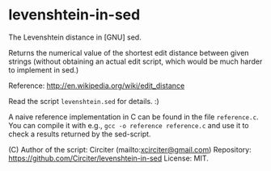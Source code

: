 # levenshtein-in-sed

The Levenshtein distance in [GNU] sed.

Returns the numerical value of the shortest edit distance between given strings
(without obtaining an actual edit script, which would be much harder to implement
in sed.)

Reference: http://en.wikipedia.org/wiki/edit_distance

Read the script `levenshtein.sed` for details. :)

A naive reference implementation in C can be found in the file `reference.c`.
You can compile it with e.g., `gcc -o reference reference.c` and use it to
check a results returned by the sed-script.

(C) Author of the script: Circiter (mailto:xcirciter@gmail.com)
Repository: https://github.com/Circiter/levenshtein-in-sed
License: MIT.
